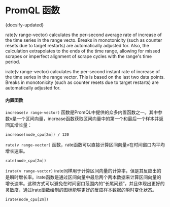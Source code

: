 # PromQL 函数
{docsify-updated}

rate(v range-vector) calculates the per-second average rate of increase of the time series in the range vecto. Breaks in monotonicity (such as counter resets due to target restarts) are automatically adjusted for. Also, the calculation extrapolates to the ends of the time range, allowing for missed scrapes or imperfect alignment of scrape cycles with the range's time period.

irate(v range-vector) calculates the per-second instant rate of increase of the time series in the range vector. This is based on the last two data points. Breaks in monotonicity (such as counter resets due to target restarts) are automatically adjusted for.

#### 内置函数
`increase(v range-vector)` 函数是PromQL中提供的众多内置函数之一。其中参数v是一个区间向量，increase函数获取区间向量中的第一个和最后一个样本并返回其增长量：
```
increase(node_cpu[2m]) / 120
```

`rate(v range-vector)` 函数，rate函数可以直接计算区间向量v在时间窗口内平均增长速率。
```
rate(node_cpu[2m])
```


`irate(v range-vector)` irate同样用于计算区间向量的计算率，但是其反应出的是瞬时增长率。irate函数是通过区间向量中最后两个两本数据来计算区间向量的增长速率。这种方式可以避免在时间窗口范围内的“长尾问题”，并且体现出更好的灵敏度，通过irate函数绘制的图标能够更好的反应样本数据的瞬时变化状态。
```
irate(node_cpu[2m])
```